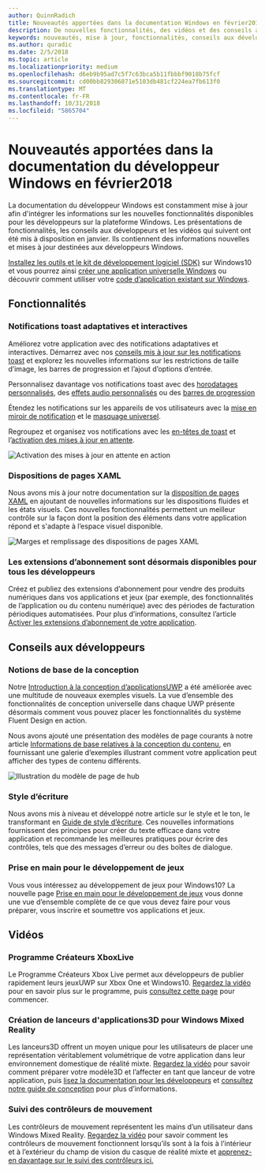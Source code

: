 ```yaml
---
author: QuinnRadich
title: Nouveautés apportées dans la documentation Windows en février2018 - Développer des applicationsUWP
description: De nouvelles fonctionnalités, des vidéos et des conseils aux développeurs ont été ajoutés à la documentation du développeur Windows10 en février2018.
keywords: nouveautés, mise à jour, fonctionnalités, conseils aux développeurs, windows10, février
ms.author: quradic
ms.date: 2/5/2018
ms.topic: article
ms.localizationpriority: medium
ms.openlocfilehash: d6eb9b95ad7c5f7c63bca5b11fbbbf9018b75fcf
ms.sourcegitcommit: cd00bb829306871e5103db481cf224ea7fb613f0
ms.translationtype: MT
ms.contentlocale: fr-FR
ms.lasthandoff: 10/31/2018
ms.locfileid: "5865704"
---
```

# <a name="whats-new-in-the-windows-developer-docs-in-february-2018"></a>Nouveautés apportées dans la documentation du développeur Windows en février2018

La documentation du développeur Windows est constamment mise à jour afin d'intégrer les informations sur les nouvelles fonctionnalités disponibles pour les développeurs sur la plateforme Windows. Les présentations de fonctionnalités, les conseils aux développeurs et les vidéos qui suivent ont été mis à disposition en janvier. Ils contiennent des informations nouvelles et mises à jour destinées aux développeurs Windows.

[Installez les outils et le kit de développement logiciel (SDK)](http://go.microsoft.com/fwlink/?LinkId=821431) sur Windows10 et vous pourrez ainsi [créer une application universelle Windows](../get-started/create-uwp-apps.md) ou découvrir comment utiliser votre [code d’application existant sur Windows](../porting/index.md).


## <a name="features"></a>Fonctionnalités

### <a name="adaptive-and-interactive-toast-notifications"></a>Notifications toast adaptatives et interactives

Améliorez votre application avec des notifications adaptatives et interactives. Démarrez avec nos [conseils mis à jour sur les notifications toast](../design/shell/tiles-and-notifications/adaptive-interactive-toasts.md) et explorez les nouvelles informations sur les restrictions de taille d’image, les barres de progression et l’ajout d’options d’entrée.

Personnalisez davantage vos notifications toast avec des [horodatages personnalisés](../design/shell/tiles-and-notifications/custom-timestamps-on-toasts.md), des [effets audio personnalisés](../design/shell/tiles-and-notifications/custom-audio-on-toasts.md) ou des [barres de progression](../design/shell/tiles-and-notifications/toast-progress-bar.md)

Étendez les notifications sur les appareils de vos utilisateurs avec la [mise en miroir de notification](../design/shell/tiles-and-notifications/notification-mirroring.md) et le [masquage universel](../design/shell/tiles-and-notifications/universal-dismiss.md).

Regroupez et organisez vos notifications avec les [en-têtes de toast](../design/shell/tiles-and-notifications/toast-headers.md) et l’[activation des mises à jour en attente](../design/shell/tiles-and-notifications/toast-pending-update.md).

![Activation des mises à jour en attente en action](../design/shell/tiles-and-notifications/images/toast-pendingupdate.gif)

### <a name="page-layouts-with-xaml"></a>Dispositions de pages XAML

Nous avons mis à jour notre documentation sur la [disposition de pages XAML](../design/layout/layouts-with-xaml.md) en ajoutant de nouvelles informations sur les dispositions fluides et les états visuels. Ces nouvelles fonctionnalités permettent un meilleur contrôle sur la façon dont la position des éléments dans votre application répond et s'adapte à l’espace visuel disponible.

![Marges et remplissage des dispositions de pages XAML](../design/layout/images/xaml-layout-margins-padding.png)

### <a name="subscription-add-ons-are-now-available-to-all-developers"></a>Les extensions d’abonnement sont désormais disponibles pour tous les développeurs

Créez et publiez des extensions d’abonnement pour vendre des produits numériques dans vos applications et jeux (par exemple, des fonctionnalités de l’application ou du contenu numérique) avec des périodes de facturation périodiques automatisées. Pour plus d’informations, consultez l’article [Activer les extensions d’abonnement de votre application](../monetize/enable-subscription-add-ons-for-your-app.md).

## <a name="developer-guidance"></a>Conseils aux développeurs

### <a name="design-basics"></a>Notions de base de la conception

Notre [Introduction à la conception d’applicationsUWP](../design/basics/design-and-ui-intro.md) a été améliorée avec une multitude de nouveaux exemples visuels. La vue d’ensemble des fonctionnalités de conception universelle dans chaque UWP présente désormais comment vous pouvez placer les fonctionnalités du système Fluent Design en action.

Nous avons ajouté une présentation des modèles de page courants à notre article [Informations de base relatives à la conception du contenu](../design/basics/content-basics.md), en fournissant une galerie d’exemples illustrant comment votre application peut afficher des types de contenu différents.

![Illustration du modèle de page de hub](../design/basics/images/hub.png)

### <a name="writing-style"></a>Style d’écriture

Nous avons mis à niveau et développé notre article sur le style et le ton, le transformant en [Guide de style d’écriture](../design/style/writing-style.md). Ces nouvelles informations fournissent des principes pour créer du texte efficace dans votre application et recommande les meilleures pratiques pour écrire des contrôles, tels que des messages d’erreur ou des boîtes de dialogue.

### <a name="getting-started-for-game-development"></a>Prise en main pour le développement de jeux

Vous vous intéressez au développement de jeux pour Windows10? La nouvelle page [Prise en main pour le développement de jeux](../gaming/getting-started.md) vous donne une vue d’ensemble complète de ce que vous devez faire pour vous préparer, vous inscrire et soumettre vos applications et jeux.

## <a name="videos"></a>Vidéos

### <a name="xbox-live-creators-program"></a>Programme Créateurs XboxLive

Le Programme Créateurs Xbox Live permet aux développeurs de publier rapidement leurs jeuxUWP sur Xbox One et Windows10. [Regardez la vidéo](https://www.youtube.com/watch?v=zpFfHHBkVq4) pour en savoir plus sur le programme, puis [consultez cette page](https://www.xbox.com/developers/creators-program) pour commencer.

### <a name="creating-3d-app-launchers-for-windows-mixed-reality"></a>Création de lanceurs d'applications3D pour Windows Mixed Reality

Les lanceurs3D offrent un moyen unique pour les utilisateurs de placer une représentation véritablement volumétrique de votre application dans leur environnement domestique de réalité mixte. [Regardez la vidéo](https://www.youtube.com/watch?v=TxIslHsEXno) pour savoir comment préparer votre modèle3D et l’affecter en tant que lanceur de votre application, puis [lisez la documentation pour les développeurs](https://developer.microsoft.com/windows/mixed-reality/implementing_3d_app_launchers) et [consultez notre guide de conception](https://developer.microsoft.com/windows/mixed-reality/3d_app_launcher_design_guidance) pour plus d’informations.

### <a name="motion-controller-tracking"></a>Suivi des contrôleurs de mouvement

Les contrôleurs de mouvement représentent les mains d’un utilisateur dans Windows Mixed Reality. [Regardez la vidéo](https://www.youtube.com/watch?v=rkDpRllbLII) pour savoir comment les contrôleurs de mouvement fonctionnent lorsqu’ils sont à la fois à l’intérieur et à l’extérieur du champ de vision du casque de réalité mixte et [apprenez-en davantage sur le suivi des contrôleurs ici.](https://developer.microsoft.com/windows/mixed-reality/motion_controllers#controller_tracking_state%E2%80%9D)